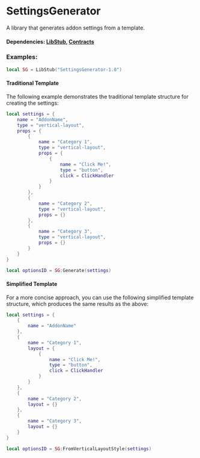 # SettingsGenerator

A library that generates addon settings from a template.

#### Dependencies: [LibStub](https://www.curseforge.com/wow/addons/libstub), [Contracts](https://github.com/eyal-wow-addons/Contracts)

### Examples:

```lua
local SG = LibStub("SettingsGenerator-1.0")
```

#### Traditional Template

The following example demonstrates the traditional template structure for creating the settings:

```lua
local settings = {
    name = "AddonName",
    type = "vertical-layout",
    props = {
        {
            name = "Category 1",
            type = "vertical-layout",
            props = {
                {
                    name = "Click Me!",
                    type = "button",
                    click = ClickHandler
                }
            }
        },
        {
            name = "Category 2",
            type = "vertical-layout",
            props = {}
        },
        {
            name = "Category 3",
            type = "vertical-layout",
            props = {}
        }
    }
}

local optionsID = SG:Generate(settings)
```

#### Simplified Template

For a more concise approach, you can use the following simplified template structure, which produces the same results as the above:

```lua
local settings = {
    {
        name = "AddonName"
    },
    {
        name = "Category 1",
        layout = {
            {
                name = "Click Me!",
                type = "button",
                click = ClickHandler
            }
        }
    },
    {
        name = "Category 2",
        layout = {}
    },
    {
        name = "Category 3",
        layout = {}
    }
}

local optionsID = SG:FromVerticalLayoutStyle(settings)
```







